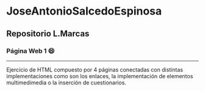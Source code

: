 # JoseAntonioSalcedoEspinosa
## Repositorio L.Marcas
### Página Web 1 :smile:
___
Ejercicio de HTML compuesto por 4 páginas conectadas con distintas implementaciones como son los enlaces, la implementación de elementos multimedimedia o la inserción de cuestionarios.

